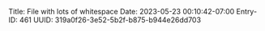 Title: File with lots of whitespace
Date: 2023-05-23 00:10:42-07:00
Entry-ID: 461
UUID: 319a0f26-3e52-5b2f-b875-b944e26dd703













